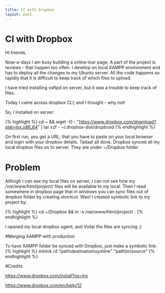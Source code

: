 ```yaml
---
title: CI with Dropbox
layout: post
---
```


# CI with Dropbox

Hi friends,

Now-a-days I am busy building a online tour page; A part of the project is reviews - that happen too often. I develop on local XAMPP environment and has to deploy all the changes to my Ubuntu server. All the code happens so rapidly that it is difficult to keep track of which files to upload.

I have tried installing vsftpd on server, but it was a trouble to keep track of files.

Today I came across dropbox CLI; and I thought - why not!

So, I installed on server:

{% highlight %}
cd ~ && wget -O - "https://www.dropbox.com/download?plat=lnx.x86_64" | tar xzf -
~/.dropbox-dist/dropboxd
{% endhighlight %}

On first run, you get a URL; that you have to paste on your local browser and login with your dropbox details. Tadaa! all done. Dropbox synced all my local dropbox files on to server. They are under *~/Dropbox* folder

# Problem

Althogh I can see my local files on server, I can not see how my */var/www/html/project/* files will be available to my local. Then I read somewhere in dropbox page that in windows you can sync files out of dropbox folder by creating shortcut. Wao! I created symbolic link to my project by:

{% highlight %}
cd ~/Dropbox && ln -s /var/www/html/project/ .
{% endhighlight %}

I opened my local dropbox agent; and Voila! the files are syncing ;)

#Merging XAMPP with production

To have XAMPP folder be synced with Dropbox, just make a symbolic link:
{% highlight %}
mklink /d "path\destination\symlink" "path\to\source"
{% endhighlight %}

#Credits

https://www.dropbox.com/install?os=lnx

https://www.dropbox.com/en/help/12

